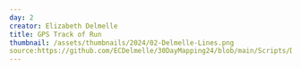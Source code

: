 ```yaml
---
day: 2
creator: Elizabeth Delmelle
title: GPS Track of Run
thumbnail: /assets/thumbnails/2024/02-Delmelle-Lines.png
source:https://github.com/ECDelmelle/30DayMapping24/blob/main/Scripts/Day2_Lines.R 
---
```


